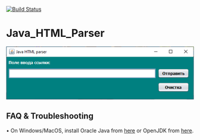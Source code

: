 [![Build Status](https://travis-ci.com/megoRU/Java_HTML_Parser.svg?branch=master)](https://travis-ci.com/megoRU/Java_HTML_Parser)
# Java_HTML_Parser

![Image description](image2.png)

## FAQ & Troubleshooting

• On Windows/MacOS, install Oracle Java from [here](https://www.oracle.com/java/technologies/javase-downloads.html) or OpenJDK from [here](https://adoptopenjdk.net/).
